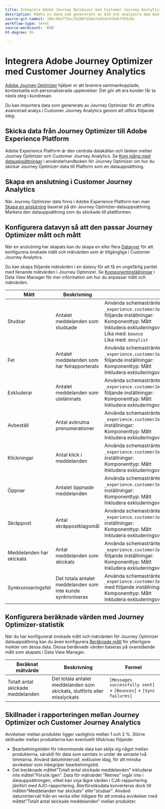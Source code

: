 ```yaml
---
title: Integrera Adobe Journey Optimizer med Customer Journey Analytics
description: Hämta in data som genererats av AJO och analysera dem med Analysis Workspace i CJA.
source-git-commit: 28bc99a7f5ec7b280fd26a7a45dc076e67f652dc
workflow-type: tm+mt
source-wordcount: '658'
ht-degree: 0%

---
```



# Integrera Adobe Journey Optimizer med Customer Journey Analytics

[Adobe Journey Optimizer](https://experienceleague.adobe.com/docs/journey-optimizer/using/get-started/get-started.html) hjälper er att leverera sammankopplade, kontextuella och personaliserade upplevelser. Det gör att era kunder får ta nästa steg i kundresan.

Du kan importera data som genererats av Journey Optimizer för att utföra avancerad analys i Customer Journey Analytics genom att utföra följande steg:

## Skicka data från Journey Optimizer till Adobe Experience Platform

Adobe Experience Platform är den centrala datakällan och länken mellan Journey Optimizer och Customer Journey Analytics. Se [Kom igång med datauppsättningar](https://experienceleague.adobe.com/docs/journey-optimizer/using/data-management/datasets/get-started-datasets.html) i användarhandboken för Journey Optimizer om hur du skickar Journey Optimizer-data till Platform som en datauppsättning.

## Skapa en anslutning i Customer Journey Analytics

När Journey Optimizer data finns i Adobe Experience Platform kan man [Skapa en anslutning](/help/connections/create-connection.md) baserat på din Journey Optimizer-datauppsättning. Markera den datauppsättning som du skickade till plattformen.

## Konfigurera datavyn så att den passar Journey Optimizer mått och mått

När en anslutning har skapats kan du skapa en eller flera [Datavyer](/help/data-views/create-dataview.md) för att konfigurera önskade mått och mätvärden som är tillgängliga i Customer Journey Analytics.

Du kan skapa följande mätvärden i en datavy för att få en ungefärlig paritet med liknande mätvärden i Journey Optimizer. Se [Komponentinställningar](/help/data-views/component-settings/overview.md) i Data View Manager för mer information om hur du anpassar mått och mätvärden.

| Mått | Beskrivning | Inställningar för datavy |
| --- | --- | --- |
| Studsar | Antalet meddelanden som studsade | Använda schemasträntelementet `_experience.customerJourneyManagement.messageDeliveryfeedback.feedbackStatus` med följande inställningar:<br>Komponenttyp: Mått<br>Inkludera exkluderingsvärden: Om något villkor uppfylls<br>Lika med: `bounce`<br>Lika med: `denylist` |
| Fel | Antalet meddelanden som har felrapporterats | Använda schemasträntelementet `_experience.customerJourneyManagement.messageDeliveryfeedback.feedbackStatus` med följande inställningar:<br>Komponenttyp: Mått<br>Inkludera exkluderingsvärden: Lika med `error` |
| Exkluderar | Antalet meddelanden som utelämnats | Använda schemasträntelementet `_experience.customerJourneyManagement.messageDeliveryfeedback.feedbackStatus` med följande inställningar:<br>Komponenttyp: Mått<br>Inkludera exkluderingsvärden: Lika med `exclude` |
| Avbeställ | Antal avbrutna prenumerationer | Använda schemasträntelementet `_experience.customerJourneyManagement.messageInteraction.interactionType` med följande inställningar:<br>Komponenttyp: Mått<br>Inkludera exkluderingsvärden: Lika med `unsubscribe` |
| Klickningar | Antal klick i meddelanden | Använda schemasträntelementet `_experience.customerJourneyManagement.messageInteraction.interactionType` med följande inställningar:<br>Komponenttyp: Mått<br>Inkludera exkluderingsvärden: Lika med `click` |
| Öppnar | Antalet öppnade meddelanden | Använda schemasträntelementet `_experience.customerJourneyManagement.messageInteraction.interactionType` med följande inställningar:<br>Komponenttyp: Mått<br>Inkludera exkluderingsvärden: Lika med `open` |
| Skräppost | Antal skräppostklagomål | Använda schemasträntelementet `_experience.customerJourneyManagement.messageInteraction.interactionType` med följande inställningar:<br>Komponenttyp: Mått<br>Inkludera exkluderingsvärden: Lika med `spam_complaint` |
| Meddelanden har skickats | Antal meddelanden som skickats | Använda schemasträntelementet `_experience.customerJourneyManagement.messageDeliveryfeedback.feedbackStatus` med följande inställningar:<br>Komponenttyp: Mått<br>Inkludera exkluderingsvärden: Lika med `sent` |
| Synkroniseringsfel | Det totala antalet meddelanden som inte kunde synkroniseras | Använda schemasträntelementet `_experience.customerJourneyManagement.messageDeliveryfeedback.messageFailure.category` med följande inställningar:<br>Komponenttyp: Mått<br>Inkludera exkluderingsvärden: Lika med `sync` |

## Konfigurera beräknade värden med Journey Optimizer-statistik

När du har konfigurerat önskade mått och mätvärden för Journey Optimizer datauppsättning kan du även konfigurera [Beräknade mått](/help/components/calc-metrics/calc-metr-overview.md) för ytterligare insikter om dessa data. Dessa beräknade värden baseras på ovanstående mått som skapats i Data View Manager.

| Beräknat mätvärde | Beskrivning | Formel |
| --- | --- | --- |
| Totalt antal skickade meddelanden | Det totala antalet meddelanden som skickats, slutförts eller misslyckats | `[Messages successfully sent]` + `[Bounces]` + `[Sync failures]` |

## Skillnader i rapporteringen mellan Journey Optimizer och Customer Journey Analytics

Avvikelser mellan produkter ligger vanligtvis mellan 1 och 2 %. Större skillnader mellan produkterna kan eventuellt tillskrivas följande:

* Bearbetningstiden för inkommande data kan skilja sig något mellan produkterna, särskilt för data som samlats in under de senaste två timmarna. Använd datumintervall, exklusive idag, för att minska avvikelser som inbegriper bearbetningstid.
* Det beräknade måttet&quot;Totalt antal skickade meddelanden&quot; inkluderar inte måttet&quot;Försök igen&quot;. Data för mätvärdet &quot;Retries&quot; ingår inte i datauppsättningen, vilket kan visa lägre värden i CJA-rapportering jämfört med AJO-rapportering. Återförsöksdata konverteras dock till måtten&quot;Meddelanden har skickats&quot; eller&quot;studsar&quot;. Använd datumintervall från en vecka eller tidigare för att minska avvikelser med måttet&quot;Totalt antal skickade meddelanden&quot; mellan produkter.

